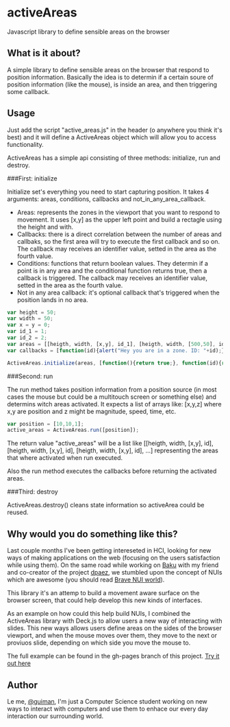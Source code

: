 activeAreas
============

Javascript library to define sensible areas on the browser

What is it about?
-----------------

A simple library to define sensible areas on the browser that respond to position information. Basically the idea is to determin if a certain soure of position information (like the mouse), is inside an area, and then triggering some callback.

Usage
-----

Just add the script "active_areas.js" in the header (o anywhere you think it's best) and it will define a ActiveAreas object which will allow you to access functionality.

ActiveAreas has a simple api consisting of three methods: initialize, run and destroy.

###First: initialize

Initialize set's everything you need to start capturing position. It takes 4 arguments: areas, conditions, callbacks and not_in_any_area_callback.

* Areas: represents the zones in the viewport that you want to respond to movement. It uses [x,y] as the upper left point and build a rectagle using the height and with.
* Callbacks: there is a direct correlation between the number of areas and callbaks, so the first area will try to execute the first callback and so on. The callback may receives an identifier value, setted in the area as the fourth value.
* Conditions: functions that return boolean values. They determin if a point is in any area and the conditional function returns true, then a callback is triggered. The callback may receives an identifier value, setted in the area as the fourth value.
* Not in any area callback: it's optional callback that's triggered when the position lands in no area.

```javascript
var height = 50;
var width = 50;
var x = y = 0;
var id_1 = 1;
var id_2 = 2;
var areas = [[heigth, width, [x,y], id_1], [heigth, width, [500,50], id_2]];
var callbacks = [function(id){alert("Hey you are in a zone. ID: "+id);}, function(){alert("Hey you are in another zone");}];

ActiveAreas.initialize(areas, [function(){return true;}, function(id){return id != 0;}], callbacks);
```

###Second: run

The run method takes position information from a position source (in most cases the mouse but could be a multitouch screen or something else) and determins witch areas activated. It expects a list of arrays like: [x,y,z] where x,y are position and z might be magnitude, speed, time, etc.

```javascript
var position = [10,10,1];
active_areas = ActiveAreas.run([position]);
```

The return value "active_areas" will be a list like [[heigth, width, [x,y], id], [heigth, width, [x,y], id], [heigth, width, [x,y], id], ...] representing the areas that where activated when run executed.

Also the run method executes the callbacks before returning the activated areas.

###Third: destroy

ActiveAreas.destroy() cleans state information so activeArea could be reused.

Why would you do something like this?
-------------------------------------

Last couple months I've been getting intereseted in HCI, looking for new ways of making applications on the web (focusing on the users satisfaction while using them). On the same road while working on [Baku](https://github.com/guiman/baku) with my friend and co-creator of the project [dpaez](https://github.com/dpaez), we stumbled upon the concept of NUIs which are awesome (you should read [Brave NUI world](http://www.amazon.com/Brave-NUI-World-Designing-Interfaces/dp/0123822319)).

This library it's an attemp to build a movement aware surface on the browser screen, that could help develop this new kinds of interfaces.

As an example on how could this help build NUIs, I combined the ActiveAreas library with Deck.js to allow users a new way of interacting with slides. This new ways allows users define areas on the sides of the browser viewport, and when the mouse moves over them, they move to the next or proviuos slide, depending on which side you move the mouse to.

The full example can be found in the gh-pages branch of this project. [Try it out here](http://guiman.github.com/active_areas/)

Author
------

Le me, [@guiman](https://github.com/guiman), I'm just a Computer Science student working on new ways to interact with computers and use them to enhace our every day interaction our surrounding world.
